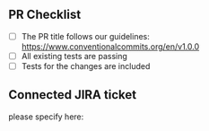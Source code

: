 <!-- PULL REQUEST TEMPLATE -->
<!-- (Update "[ ]" to "[x]" to check a box) -->

## PR Checklist

- [ ] The PR title follows our guidelines: https://www.conventionalcommits.org/en/v1.0.0
- [ ] All existing tests are passing
- [ ] Tests for the changes are included

## Connected JIRA ticket

please specify here:
